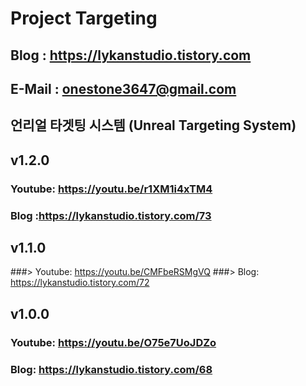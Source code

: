 # Project Targeting

## Blog : https://lykanstudio.tistory.com
## E-Mail : onestone3647@gmail.com

## 언리얼 타겟팅 시스템 (Unreal Targeting System)
## v1.2.0
### Youtube: https://youtu.be/r1XM1i4xTM4
### Blog :https://lykanstudio.tistory.com/73

## v1.1.0
###> Youtube: https://youtu.be/CMFbeRSMgVQ
###> Blog: https://lykanstudio.tistory.com/72

## v1.0.0
### Youtube: https://youtu.be/O75e7UoJDZo
### Blog: https://lykanstudio.tistory.com/68
